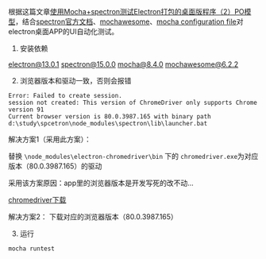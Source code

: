 根据这篇文章[使用Mocha+spectron测试Electron打包的桌面版程序（2）PO模型](https://blog.csdn.net/DaxiaLeeSuper/article/details/78107686?ops_request_misc=%257B%2522request%255Fid%2522%253A%2522162260106616780271581467%2522%252C%2522scm%2522%253A%252220140713.130102334..%2522%257D&request_id=162260106616780271581467&biz_id=0&utm_medium=distribute.pc_search_result.none-task-blog-2~all~sobaiduend~default-3-78107686.first_rank_v2_pc_rank_v29&utm_term=spectron&spm=1018.2226.3001.4187)，结合[spectron官方文档](https://github.com/electron-userland/spectron/blob/master/README.md)、[mochawesome](https://www.npmjs.com/package/mochawesome)、[mocha configuration file](https://mochajs.org/#configuring-mocha-nodejs)对electron桌面APP的UI自动化测试。

1. 安装依赖

electron@13.0.1
spectron@15.0.0
mocha@8.4.0
mochawesome@6.2.2


2. 浏览器版本和驱动一致，否则会报错

```
Error: Failed to create session.
session not created: This version of ChromeDriver only supports Chrome version 91
Current browser version is 80.0.3987.165 with binary path d:\study\spcetron\node_modules\spectron\lib\launcher.bat

```

解决方案1（采用此方案）：

替换 `\node_modules\electron-chromedriver\bin` 下的 `chromedriver.exe`为对应版本（80.0.3987.165）的驱动

采用该方案原因：app里的浏览器版本是开发写死的改不动...

[chromedriver下载](https://chromedriver.chromium.org/downloads)

解决方案2： 下载对应的浏览器版本（80.0.3987.165）

3. 运行

`mocha runtest`
